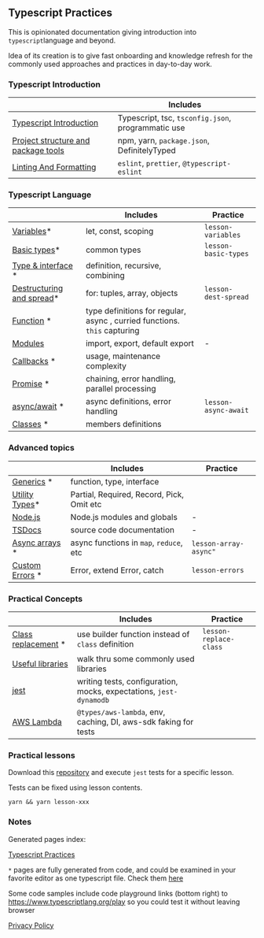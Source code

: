 ## Typescript Practices

This is opinionated documentation giving introduction into `typescript`language and beyond.

Idea of its creation is to give fast onboarding and knowledge refresh for the commonly used approaches and practices
in day-to-day work.

### Typescript Introduction

|                                                             | Includes                                           |
| ----------------------------------------------------------- | -------------------------------------------------- |
| [Typescript Introduction](./content/typescript.md)          | Typescript, tsc, `tsconfig.json`, programmatic use |
| [Project structure and package tools](./content/project.md) | npm, yarn, `package.json`, DefinitelyTyped         |
| [Linting And Formatting](./content/lint-format.md)          | `eslint`, `prettier`, `@typescript-eslint`         |

### Typescript Language

|                                                               | Includes                                                                  | Practice             |
| ------------------------------------------------------------- | ------------------------------------------------------------------------- | -------------------- |
| [Variables](./pages/language/variables.md)\*                  | let, const, scoping                                                       | `lesson-variables`   |
| [Basic types](./pages/language/basic-types.md)\*              | common types                                                              | `lesson-basic-types` |
| [Type & interface](./pages/language/type-interface.md) \*     | definition, recursive, combining                                          |                      |
| [Destructuring and spread](./pages/language/dest-spread.md)\* | for: tuples, array, objects                                               | `lesson-dest-spread` |
| [Function](./pages/language/function.md) \*                   | type definitions for regular, async , curried functions. `this` capturing |                      |
| [Modules](./content/modules.md)                               | import, export, default export                                            | -                    |
| [Callbacks](./pages/language/callbacks.md) \*                 | usage, maintenance complexity                                             |                      |
| [Promise](./pages/language/promise.md) \*                     | chaining, error handling, parallel processing                             |                      |
| [async/await](./pages/language/async-await.md) \*             | async definitions, error handling                                         | `lesson-async-await` |
| [Classes](./pages/language/classes.md) \*                     | members definitions                                                       |                      |

### Advanced topics

|                                                      | Includes                                  | Practice              |
| ---------------------------------------------------- | ----------------------------------------- | --------------------- |
| [Generics](./pages/language/generics.md) \*          | function, type, interface                 |                       |
| [Utility Types](./pages/language/utility-types.md)\* | Partial, Required, Record, Pick, Omit etc |                       |
| [Node.js](./content/nodejs-lib.md)                   | Node.js modules and globals               | -                     |
| [TSDocs](./content/tsdocs.md)                        | source code documentation                 | -                     |
| [Async arrays](./pages/topics/array-async.md) \*     | async functions in `map`, `reduce`, etc   | `lesson-array-async"` |
| [Custom Errors](./pages/topics/errors.md) \*         | Error, extend Error, catch                | `lesson-errors`       |

### Practical Concepts

|                                                         | Includes                                                           | Practice               |
| ------------------------------------------------------- | ------------------------------------------------------------------ | ---------------------- |
| [Class replacement](./pages/topics/replace-class.md) \* | use builder function instead of `class` definition                 | `lesson-replace-class` |
| [Useful libraries](./content/useful-libraries.md)       | walk thru some commonly used libraries                             |                        |
| [jest](./content/jest.md)                               | writing tests, configuration, mocks, expectations, `jest-dynamodb` |                        |
| [AWS Lambda](./content/lambda.md)                       | `@types/aws-lambda`, env, caching, DI, aws-sdk faking for tests    |                        |

### Practical lessons

Download this [repository](https://github.com/omakoleg/typescript-practices) and execute `jest` tests for a specific lesson.

Tests can be fixed using lesson contents.

`yarn && yarn lesson-xxx`

### Notes

Generated pages index:

[Typescript Practices](./pages/index.md)

`*` pages are fully generated from code, and could be examined in your favorite editor as one typescript file. Check them [here](https://github.com/omakoleg/typescript-practices/tree/master/src/language)

Some code samples include code playground links (bottom right) to <https://www.typescriptlang.org/play> so you could
test it without leaving browser

[Privacy Policy](./privacy.md)
